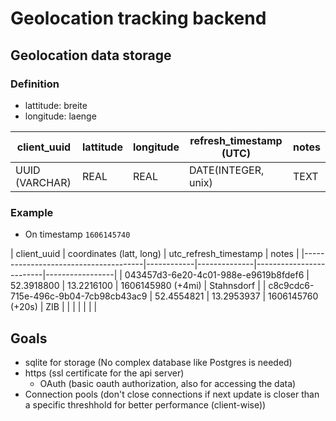 # Geolocation tracking backend

## Geolocation data storage

### Definition

- lattitude: breite
- longitude: laenge

| client_uuid    | lattitude | longitude | refresh_timestamp (UTC) | notes           |
|----------------|-----------|-----------|-------------------------|-----------------|
| UUID (VARCHAR) | REAL      | REAL      | DATE(INTEGER, unix)     | TEXT            |

### Example
- On timestamp `1606145740`


| client_uuid                          | coordinates (latt, long)  | utc_refresh_timestamp   | notes           |
|--------------------------------------|------------|--------------|-------------------------|-----------------|
| 043457d3-6e20-4c01-988e-e9619b8fdef6 | 52.3918800 | 13.2216100   | 1606145980 (+4mi)       | Stahnsdorf      |
| c8c9cdc6-715e-496c-9b04-7cb98cb43ac9 | 52.4554821 | 13.2953937   | 1606145760 (+20s)       | ZIB             |
|                                      |            |              |                         |                 |

## Goals
- sqlite for storage (No complex database like Postgres is needed)
- https (ssl certificate for the api server)
    - OAuth (basic oauth authorization, also for accessing the data)
- Connection pools (don't close connections if next update is closer than a specific threshhold for better performance (client-wise))
